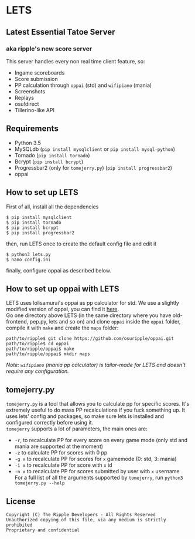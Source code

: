 # LETS
## Latest Essential Tatoe Server
### aka ripple's new score server
This server handles every non real time client feature, so:
- Ingame scoreboards
- Score submission
- PP calculation through `oppai` (std) and `wifipiano` (mania)
- Screenshots
- Replays
- osu!direct
- Tillerino-like API

## Requirements
- Python 3.5
- MySQLdb (`pip install mysqlclient` or `pip install mysql-python`)
- Tornado (`pip install tornado`)
- Bcrypt (`pip install bcrypt`)
- Progressbar2 (only for `tomejerry.py`) (`pip install progressbar2`)
- oppai

## How to set up LETS
First of all, install all the dependencies
```
$ pip install mysqlclient
$ pip install tornado
$ pip install bcrypt
$ pip install progressbar2
```
then, run LETS once to create the default config file and edit it
```
$ python3 lets.py
$ nano config.ini
```
finally, configure oppai as described below.

## How to set up oppai with LETS
LETS uses lolisamurai's oppai as pp calculator for std. We use a slightly modified version of oppai, you can find it [here](https://github.com/osuripple/oppai).  
Go one directory above LETS (in the same directory where you have old-frontend, pep.py, lets and so on) and clone `oppai` inside the `oppai` folder, compile it with `make` and create the `maps` folder:
```
path/to/ripple$ git clone https://github.com/osuripple/oppai.git
path/to/ripple$ cd oppai
path/to/ripple/oppai$ make
path/to/ripple/oppai$ mkdir maps
```
*Note: `wifipiano` (mania pp calculator) is tailor-made for LETS and doesn't require any configuration.*

## tomejerry.py
`tomejerry.py` is a tool that allows you to calculate pp for specific scores. It's extremely useful to do mass PP recalculations if you fuck something up. It uses lets' config and packages, so make sure lets is installed and configured correctly before using it.  
`tomejerry` supports a lot of parameters, the main ones are:  
- `-r`, to recalculate PP for every score on every game mode (only std and mania are supported at the moment)    
- `-z` to calculate PP for scores with 0 pp  
- `-g x` to recalculate PP for scores for `x` gamemode (0: std, 3: mania)  
- `-i x` to recalculate PP for score with `x` id  
- `-n x` to recalculate PP for scores submitted by user with `x` username  
For a full list of all the arguments supported by `tomejerry`, run `python3 tomejerry.py --help`

## License

```
Copyright (C) The Ripple Developers - All Rights Reserved
Unauthorized copying of this file, via any medium is strictly prohibited
Proprietary and confidential
```
